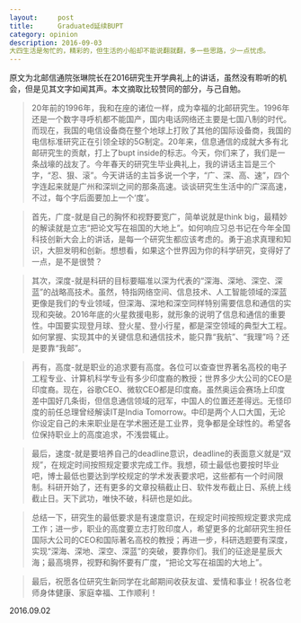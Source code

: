 ```yaml
---
layout:     post
title:      Graduated延续BUPT
category: opinion
description: 2016-09-03
大四生活是匆忙的，精彩的，但生活的小船却不能说翻就翻，多一些思路，少一点忧虑。
---
```


原文为北邮信通院张琳院长在2016研究生开学典礼上的讲话，虽然没有聆听的机会，但是见其文字如闻其声。本文摘取比较赞同的部分，与己自勉。  

>20年前的1996年，我和在座的诸位一样，成为幸福的北邮研究生。1996年还是一个数字寻呼机都不能国产，国内电话网络还主要是七国八制的时代。而现在，我国的电信设备商在整个地球上打败了其他的国际设备商，我国的电信标准研究正在引领全球的5G制定。20年来，信息通信的成就大多有北邮研究生的贡献，打上了bupt inside的标志。今天，你们来了，我们是一条战壕的战友了。今年春天的研究生毕业典礼上，我的讲话主旨是三个字，“忍、狠、滚”。今天讲话的主旨多说一个字，“广、深、高、速”，四个字连起来就是广州和深圳之间的那条高速。谈谈研究生生活中的广深高速，不过，每个字后面要加上一个‘度’。

>首先，广度-就是自己的胸怀和视野要宽广，简单说就是think big，最精妙的解读就是立志“把论文写在祖国的大地上”。如何响应习总书记在今年全国科技创新大会上的讲话，是每一个研究生都应该考虑的。勇于追求真理和知识，大胆发明和创新。想想看，如果这个世界因为你的科学研究，变得好了一点，是不是很赞？

>其次，深度-就是科研的目标要瞄准以深为代表的“深海、深地、深空、深蓝”的战略高技术。虽然，特指网络空间、信息技术、人工智能领域的深蓝更像是我们的专业领域，但深海、深地和深空同样特别需要信息和通信的实现和突破。2016年底的火星救援电影，就形象的说明了信息和通信的重要性。中国要实现登月球、登火星、登小行星，都是深空领域的典型大工程。如何掌握、实现其中的关键信息和通信技术，能只靠“我航”、“我理”吗？还是要靠“我邮”。

>再有，高度-就是职业的追求要有高度。各位可以查查世界著名高校的电子工程专业、计算机科学专业有多少印度裔的教授；世界多少大公司的CEO是印度裔。现在，谷歌CEO、微软CEO都是印度裔。虽然奥运会赛场上印度差中国好几条街，但信息通信领域的冠军，中国人的位置还差得远。无怪印度的前任总理曾经解读IT是India Tomorrow。中印是两个人口大国，无论你设定自己的未来职业是在学术圈还是工业界，竞争都是全球性的。希望各位保持职业上的高度追求，不浅尝辄止。

>最后，速度-就是要培养自己的deadline意识，deadline的表面意义就是“双规”，在规定时间按照规定要求完成工作。我想，硕士最低也要按时毕业吧，博士最低也要达到学校规定的学术发表要求吧，这些都有一个时间限制。科研开始了，还有更多的文章投稿截止日、软件发布截止日、系统上线截止日。天下武功，唯快不破，科研也是如此。

>总结一下，研究生的最低要求是有速度意识，在规定时间按照规定要求完成工作；进一步，职业的高度要立志打败印度人，希望更多的北邮研究生担任国际大公司的CEO和国际著名高校的教授；再进一步，科研选题要有深度，实现“深海、深地、深空、深蓝”的突破，要靠你们。我们的征途是星辰大海；最高境界，视野和胸怀要有广度，“把论文写在祖国的大地上”。

>最后，祝愿各位研究生新同学在北邮期间收获友谊、爱情和事业！祝各位老师身体健康、家庭幸福、工作顺利！

2016.09.02 


